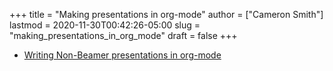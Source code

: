 +++
title = "Making presentations in org-mode"
author = ["Cameron Smith"]
lastmod = 2020-11-30T00:42:26-05:00
slug = "making_presentations_in_org_mode"
draft = false
+++

-   [Writing Non-Beamer presentations in org-mode](https://orgmode.org/worg/org-tutorials/non-beamer-presentations.html)
